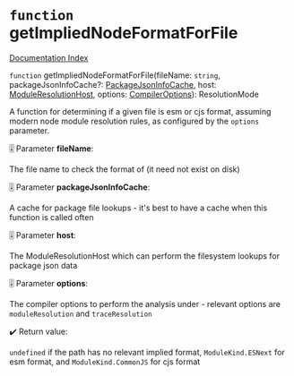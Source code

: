 # `function` getImpliedNodeFormatForFile

[Documentation Index](../README.md)

`function` getImpliedNodeFormatForFile(fileName: `string`, packageJsonInfoCache?: [PackageJsonInfoCache](../interface.PackageJsonInfoCache/README.md), host: [ModuleResolutionHost](../interface.ModuleResolutionHost/README.md), options: [CompilerOptions](../interface.CompilerOptions/README.md)): ResolutionMode

A function for determining if a given file is esm or cjs format, assuming modern node module resolution rules, as configured by the
`options` parameter.

🎚️ Parameter **fileName**:

The file name to check the format of (it need not exist on disk)

🎚️ Parameter **packageJsonInfoCache**:

A cache for package file lookups - it's best to have a cache when this function is called often

🎚️ Parameter **host**:

The ModuleResolutionHost which can perform the filesystem lookups for package json data

🎚️ Parameter **options**:

The compiler options to perform the analysis under - relevant options are `moduleResolution` and `traceResolution`

✔️ Return value:

`undefined` if the path has no relevant implied format, `ModuleKind.ESNext` for esm format, and `ModuleKind.CommonJS` for cjs format

